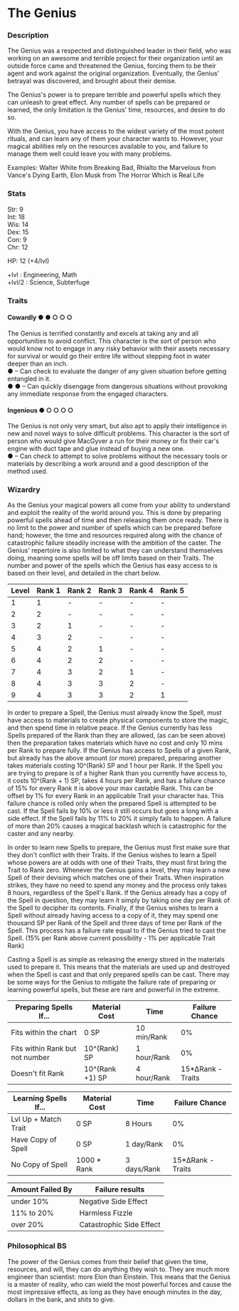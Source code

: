 # The Genius

### Description
The Genius was a respected and distinguished leader in their field, who was working on an awesome and terrible project for their organization until an outside force came and threatened the Genius, forcing them to be their agent and work against the original organization. Eventually, the Genius' betrayal was discovered, and brought about their demise.  

The Genius's power is to prepare terrible and powerful spells which they can unleash to great effect. Any number of spells can be prepared or learned, the only limitation is the Genius' time, resources, and desire to do so.  

With the Genius, you have access to the widest variety of the most potent rituals, and can learn any of them your character wants to. However, your magical abilities rely on the resources available to you, and failure to manage them well could leave you with many problems.

Examples: Walter White from Breaking Bad, Rhialto the Marvelous from Vance's Dying Earth, Elon Musk from The Horror Which is Real Life  


### Stats
Str: 9  
Int: 18  
Wis: 14  
Dex: 15  
Con: 9  
Chr: 12

HP: 12 (+4/lvl)

+lvl   : Engineering, Math  
+lvl/2 : Science, Subterfuge

### Traits
#### Cowardly ● ● ○ ○ ○
The Genius is terrified constantly and excels at taking any and all opportunities to avoid conflict. This character is the sort of person who would know not to engage in any risky behavior with their assets necessary for survival or would go their entire life without stepping foot in water deeper than an inch.  
● – Can check to evaluate the danger of any given situation before getting entangled in it.  
● ● – Can quickly disengage from dangerous situations without provoking any immediate response from the engaged characters.

#### Ingenious ● ○ ○ ○ ○
The Genius is not only very smart, but also apt to apply their intelligence in new and novel ways to solve difficult problems. This character is the sort of person who would give MacGyver a run for their money or fix their car's engine with duct tape and glue instead of buying a new one.  
● – Can check to attempt to solve problems without the necessary tools or materials by describing a work around and a good description of the method used.

### Wizardry
As the Genius your magical powers all come from your ability to understand and exploit the reality of the world around you. This is done by preparing powerful spells ahead of time and then releasing them once ready. There is no limit to the power and number of spells which can be prepared before hand; however, the time and resources required along with the chance of catastrophic failure steadily increase with the ambition of the caster. The Genius' repertoire is also limited to what they can understand themselves doing, meaning some spells will be off limits based on their Traits.
The number and power of the spells which the Genius has easy access to is based on their level, and detailed in the chart below.

| Level | Rank  1 | Rank  2 | Rank  3 | Rank  4 | Rank  5 |
| ----- | ------- | ------- | ------- | ------- | ------- |
|   1   |    1    |    -    |    -    |    -    |    -    |
|   2   |    2    |    -    |    -    |    -    |    -    |
|   3   |    2    |    1    |    -    |    -    |    -    |
|   4   |    3    |    2    |    -    |    -    |    -    |
|   5   |    4    |    2    |    1    |    -    |    -    |
|   6   |    4    |    2    |    2    |    -    |    -    |
|   7   |    4    |    3    |    2    |    1    |    -    |
|   8   |    4    |    3    |    3    |    2    |    -    |
|   9   |    4    |    3    |    3    |    2    |    1    |

In order to prepare a Spell, the Genius must already know the Spell, must have access to materials to create physical components to store the magic, and then spend time in relative peace. If the Genius currently has less Spells prepared of the Rank than they are allowed, (as can be seen above) then the preparation takes materials which have no cost and only 10 mins per Rank to prepare fully. If the Genius has access to Spells of a given Rank, but already has the above amount (or more) prepared, preparing another takes materials costing 10^(Rank) SP and 1 hour per Rank. If the Spell you are trying to prepare is of a higher Rank than you currently have access to, it costs 10^(Rank + 1) SP, takes 4 hours per Rank, and has a failure chance of 15% for every Rank it is above your max castable Rank. This can be offset by 1% for every Rank in an applicable Trait your character has. This failure chance is rolled only when the prepared Spell is attempted to be cast. If the Spell fails by 10% or less it still occurs but goes a long with a side effect. If the Spell fails by 11% to 20% it simply fails to happen. A failure of more than 20% causes a magical backlash which is catastrophic for the caster and any nearby.

In order to learn new Spells to prepare, the Genius must first make sure that they don't conflict with their Traits. If the Genius wishes to learn a Spell whose powers are at odds with one of their Traits, they must first bring the Trait to Rank zero. Whenever the Genius gains a level, they may learn a new Spell of their devising which matches one of their Traits. When inspiration strikes, they have no need to spend any money and the process only takes 8 hours, regardless of the Spell's Rank. If the Genius already has a copy of the Spell in question, they may learn it simply by taking one day per Rank of the Spell to decipher its contents. Finally, if the Genius wishes to learn a Spell without already having access to a copy of it, they may spend one thousand SP per Rank of the Spell and three days of time per Rank of the Spell. This process has a failure rate equal to if the Genius tried to cast the Spell. (15% per Rank above current possibility - 1% per applicable Trait Rank)

Casting a Spell is as simple as releasing the energy stored in the materials used to prepare it. This means that the materials are used up and destroyed when the Spell is cast and that only prepared spells can be cast. There may be some ways for the Genius to mitigate the failure rate of preparing or learning powerful spells, but these are rare and powerful in the extreme.

| Preparing Spells If...          |  Material Cost  |    Time     | Failure Chance    |
| ------------------------------- | ---------------- | ---------- | ----------------- |
| Fits within the chart           |       0 SP      | 10 min/Rank | 0%                |
| Fits within Rank but not number |   10^(Rank) SP  | 1 hour/Rank | 0%                |
| Doesn't fit Rank                | 10^(Rank +1) SP | 4 hour/Rank | 15*ΔRank - Traits |

| Learning Spells If...     |  Material Cost  |    Time     | Failure Chance    |
| ------------------------- | --------------- | ----------- | ------------------|
| Lvl Up + Match Trait      |       0 SP      |   8 Hours   | 0%                |
| Have Copy of Spell        |       0 SP      | 1 day/Rank  | 0%                |
| No Copy of Spell          |   1000 * Rank   | 3 days/Rank | 15*ΔRank - Traits |

| Amount Failed By | Failure results            |
| ---------------- | -------------------------- |
| under 10%        | Negative Side Effect       |
| 11% to 20%       |  Harmless Fizzle           |
| over 20%         |   Catastrophic Side Effect |


### Philosophical BS
The power of the Genius comes from their belief that given the time, resources, and will, they can do anything they wish to. They are much more engineer than scientist: more Elon than Einstein. This means that the Genius is a master of reality, who can wield the most powerful forces and cause the most impressive effects, as long as they have enough minutes in the day, dollars in the bank, and shits to give.

